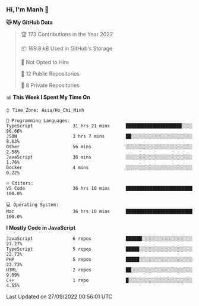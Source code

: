 ### Hi, I'm Manh 👋

<!--START_SECTION:waka-->
**🐱 My GitHub Data** 

> 🏆 173 Contributions in the Year 2022
 > 
> 📦 169.8 kB Used in GitHub's Storage 
 > 
> 🚫 Not Opted to Hire
 > 
> 📜 12 Public Repositories 
 > 
> 🔑 8 Private Repositories  
 > 
📊 **This Week I Spent My Time On** 

```text
⌚︎ Time Zone: Asia/Ho_Chi_Minh

💬 Programming Languages: 
TypeScript               31 hrs 21 mins      █████████████████████░░░░   86.66% 
JSON                     3 hrs 7 mins        ██░░░░░░░░░░░░░░░░░░░░░░░   8.63% 
Other                    56 mins             ░░░░░░░░░░░░░░░░░░░░░░░░░   2.58% 
JavaScript               38 mins             ░░░░░░░░░░░░░░░░░░░░░░░░░   1.76% 
Docker                   4 mins              ░░░░░░░░░░░░░░░░░░░░░░░░░   0.22%

🔥 Editors: 
VS Code                  36 hrs 10 mins      █████████████████████████   100.0%

💻 Operating System: 
Mac                      36 hrs 10 mins      █████████████████████████   100.0%

```

**I Mostly Code in JavaScript** 

```text
JavaScript               6 repos             ██████░░░░░░░░░░░░░░░░░░░   27.27% 
TypeScript               5 repos             █████░░░░░░░░░░░░░░░░░░░░   22.73% 
PHP                      5 repos             █████░░░░░░░░░░░░░░░░░░░░   22.73% 
HTML                     2 repos             ██░░░░░░░░░░░░░░░░░░░░░░░   9.09% 
C++                      1 repo              █░░░░░░░░░░░░░░░░░░░░░░░░   4.55%

```



 Last Updated on 27/09/2022 00:56:01 UTC
<!--END_SECTION:waka-->
